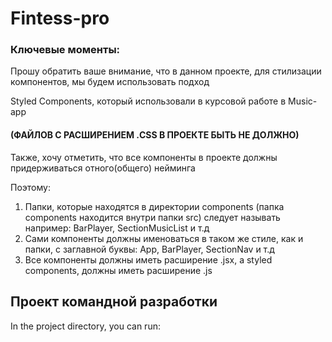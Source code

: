 # Fintess-pro

### Ключевые моменты:

Прошу обратить ваше внимание, что в данном проекте, для стилизации компонентов, мы будем использовать подход

Styled Components, который использовали в курсовой работе в Music-app 

#### (ФАЙЛОВ С РАСШИРЕНИЕМ .CSS В ПРОЕКТЕ БЫТЬ НЕ ДОЛЖНО)

Также, хочу отметить, что все компоненты в проекте должны придерживаться отного(общего) нейминга

Поэтому:

1. Папки, которые находятся в директории components (папка components находится внутри папки src) следует называть например: BarPlayer, SectionMusicList и т.д
2. Сами компоненты должны именоваться в таком же стиле, как и папки, с заглавной буквы: App, BarPlayer, SectionNav и т.д
3. Все компоненты должны иметь расширение .jsx, а styled components, должны иметь расширение .js 

## Проект командной разработки

In the project directory, you can run:


